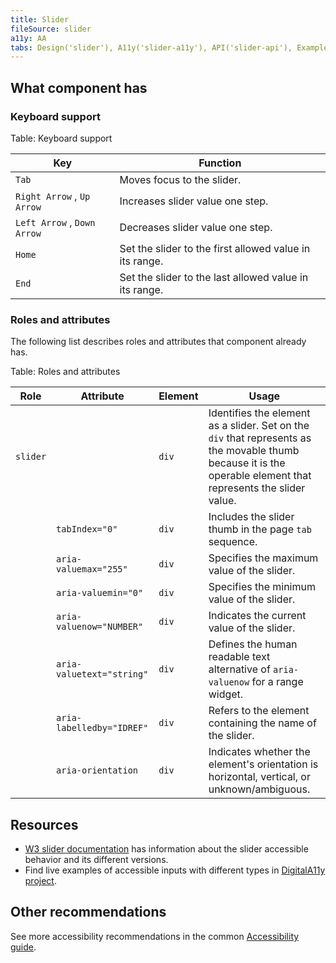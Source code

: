 ```yaml
---
title: Slider
fileSource: slider
a11y: AA
tabs: Design('slider'), A11y('slider-a11y'), API('slider-api'), Example('slider-code'), Changelog('slider-changelog')
---
```


## What component has

### Keyboard support

Table: Keyboard support

| Key                   | Function                                                |
| --------------------- | ------------------------------------------------------- |
| `Tab` | Moves focus to the slider.                              |
| `Right Arrow` , `Up Arrow` | Increases slider value one step.                  |
| `Left Arrow` , `Down Arrow` | Decreases slider value one step.                   |
| `Home` | Set the slider to the first allowed value in its range. |
| `End` | Set the slider to the last allowed value in its range.  |

### Roles and attributes

The following list describes roles and attributes that component already has.

Table: Roles and attributes

| Role     | Attribute                 | Element | Usage                                                                                                                                                          |
| -------- | ------------------------- | ------- | -------------------------------------------------------------------------------------------------------------------------------------------------------------- |
| `slider` |                           | `div` | Identifies the element as a slider. Set on the `div` that represents as the movable thumb because it is the operable element that represents the slider value. |
|          | `tabIndex="0"` | `div` | Includes the slider thumb in the page `tab` sequence.                                                                                                          |
|          | `aria-valuemax="255"` | `div` | Specifies the maximum value of the slider.                                                                                                                     |
|          | `aria-valuemin="0"` | `div` | Specifies the minimum value of the slider.                                                                                                                     |
|          | `aria-valuenow="NUMBER"` | `div` | Indicates the current value of the slider.                                                                                                                     |
|          | `aria-valuetext="string"` | `div` | Defines the human readable text alternative of `aria-valuenow` for a range widget.                                                                             |
|          | `aria-labelledby="IDREF"` | `div` | Refers to the element containing the name of the slider.                                                                                                       |
|          | `aria-orientation` | `div` | Indicates whether the element's orientation is horizontal, vertical, or unknown/ambiguous.                                                                     |

## Resources

* [W3 slider documentation](https://www.w3.org/WAI/ARIA/apg/patterns/slider/) has information about the slider accessible behavior and its different versions.
* Find live examples of accessible inputs with different types in [DigitalA11y project](https://www.digitala11y.com/demos/accessibility-of-html-input-types-examples/).

## Other recommendations

See more accessibility recommendations in the common [Accessibility guide](/core-principles/a11y/a11y).
